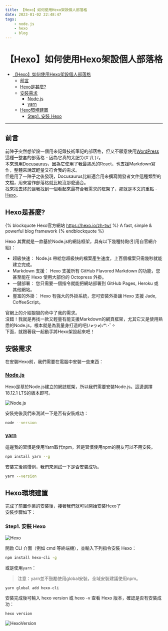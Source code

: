 ```yaml
---
title: 【Hexo】如何使用Hexo架設個人部落格
date: 2023-01-02 22:48:47
tags: 
    - node.js
    - hexo
    - blog
---
```


# 【Hexo】如何使用Hexo架設個人部落格

- [【Hexo】如何使用Hexo架設個人部落格](#hexo如何使用hexo架設個人部落格)
  - [前言](#前言)
  - [Hexo是甚麼?](#hexo是甚麼)
  - [安裝需求](#安裝需求)
    - [Node.js](#nodejs)
    - [yarn](#yarn)
  - [Hexo環境建置](#hexo環境建置)
    - [Step1. 安裝 Hexo](#step1-安裝-hexo)

---

## 前言

前陣子突然想架設一個用來記錄技術筆記的部落格，但又不願意使用[WordPress](https://wordpress.com/zh-tw/)這種一整套的部落格 - 因為它真的太肥ㄌ(#`Д´)ﾉ。  
本來想用[Docusaurus](https://docusaurus.io/)，因為它使用了我最熟悉的React，也支援Markdown寫作，整體來說既輕量又符合我的需求。  
但是用了一陣子之後發現，Docusaurus比較適合用來撰寫開發者文件這種類型的文檔，用來當作部落格就比較沒那麼適合。  
找來找去終於讓我找到一個看起來最符合我需求的框架了，那就是本文的重點 - [Hexo](https://hexo.io/zh-tw/)。

## Hexo是甚麼?

{% blockquote Hexo官方網站 <https://hexo.io/zh-tw/> %}
A fast, simple & powerful blog framework
{% endblockquote %}

Hexo 其實就是一款基於Node.js的網誌框架，具有以下幾種特點(引用自官網介紹)：

- 超級快速： Node.js 帶給您超級快的檔案產生速度，上百個檔案只需幾秒就能建立完成。
- Markdown 支援： Hexo 支援所有 GitHub Flavored Markdown 的功能，您甚至能在 Hexo 使用大部份的 Octopress 外掛。
- 一鍵部署： 您只需要一個指令就能把網站部署到 GitHub Pages, Heroku 或其他網站。
- 豐富的外掛： Hexo 有強大的外掛系統，您可安裝外掛讓 Hexo 支援 Jade, CoffeeScript。
  
官網上的介紹狠狠的命中了我的需求。  
沒錯！我就是再找一款又輕量有能支援Markdown的網頁框架，尤其它又是使用熟悉的Node.js，根本就是為我量身打造的吧(ﾉ◕ヮ◕)ﾉ*:･ﾟ✧  
下面，就跟著我一起動手將Hexo架設起來吧！

## 安裝需求

在安裝Hexo前，我們需要在電腦中安裝一些東西：

### [Node.js](https://nodejs.org/en/)

Hexo是基於Node.js建立的網誌框架，所以我們需要安裝Node.js。這邊選擇18.12.1 LTS的版本即可。

![Node.js](/image/create-hexo-blog/node.js.png)

安裝完後我們來測試一下是否有安裝成功：

```bash
node --version
```

### [yarn](https://yarnpkg.com/)

這邊我的習慣是使用Yarn取代npm，若是習慣使用npm的朋友可以不用安裝。

```bash
npm install yarn --g
```

安裝完後照慣例，我們來測試一下是否安裝成功。

```bash
yarn --version
```

## Hexo環境建置

完成了前置作業的安裝後，接著我們就可以開始安裝Hexo了  
安裝步驟如下：

### Step1. 安裝 Hexo

![Hexo](/image/create-hexo-blog/Hexo.png)

開啟 CLI 介面（例如 cmd 等終端機），並輸入下列指令安裝 Hexo：

```bash
npm install hexo-cli -g
```

或是使用`yarn`：

> 注意：yarn並不鼓勵使用global安裝，全域安裝建議使用npm。

```bash
yarn global add hexo-cli
```

安裝完成後可輸入 hexo version 或 hexo -v 查看 Hexo 版本，確認是否有安裝成功：

```bash
hexo version
```

![HexoVersion](/image/create-hexo-blog/HexoVersion.png)
